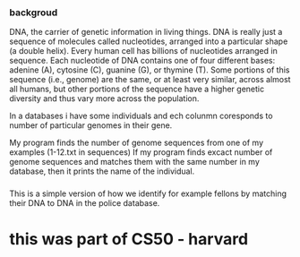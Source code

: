 ### backgroud

DNA, the carrier of genetic information in living things.
DNA is really just a sequence of molecules called nucleotides, arranged into a particular shape (a double helix).
Every human cell has billions of nucleotides arranged in sequence. Each nucleotide of DNA contains one of four 
different bases: adenine (A), cytosine (C), guanine (G), or thymine (T).
Some portions of this sequence (i.e., genome) are the same, or at least very similar, across almost all humans,
but other portions of the sequence have a higher genetic diversity and thus vary more across the population.

In a databases i have some individuals and ech colunmn coresponds to number of particular genomes in their gene.

My program finds the number of genome sequences from one of my examples (1-12.txt in sequences)
If my program finds excact number of genome sequences and matches them with the same
number in my database, then it prints the name of the individual.


###
This is a simple version of how we identify for example fellons by matching their DNA
to DNA in the police database.
###



# this was part of CS50 - harvard
